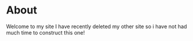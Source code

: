 # About

Welcome to my site I have recently deleted my other site so i have not had much time to construct this one!

